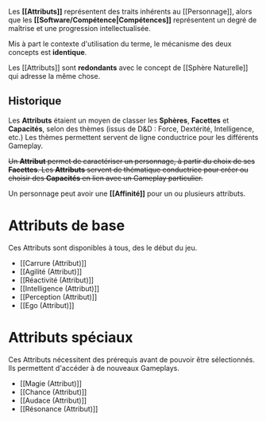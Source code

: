 Les **[[Attributs]]** représentent des traits inhérents au [[Personnage]], alors que les **[[Software/Compétence|Compétences]]** représentent un degré de maîtrise et une progression intellectualisée. 

Mis à part le contexte d'utilisation du terme, le mécanisme des deux concepts est **identique**.

Les [[Attributs]] sont **redondants** avec le concept de [[Sphère Naturelle]] qui adresse la même chose.

## Historique

Les **Attributs** étaient un moyen de classer les **Sphères**, **Facettes** et **Capacités**, selon des thèmes (issus de D&D : Force, Dextérité, Intelligence, etc.)
Les thèmes permettent servent de ligne conductrice pour les différents Gameplay. 

~~Un **Attribut** permet de caractériser un personnage, à partir du choix de ses **Facettes**.
Les **Attributs** servent de thématique conductrice pour créer ou choisir des **Capacités** en lien avec un Gameplay particulier.~~

Un personnage peut avoir une **[[Affinité]]** pour un ou plusieurs attributs.

# Attributs de base

Ces Attributs sont disponibles à tous, des le début du jeu. 

- [[Carrure (Attribut)]]
- [[Agilité (Attribut)]]
- [[Réactivité (Attribut)]]
- [[Intelligence (Attribut)]]
- [[Perception (Attribut)]]
- [[Ego (Attribut)]]

# Attributs spéciaux

Ces Attributs nécessitent des prérequis avant de pouvoir être sélectionnés. Ils permettent d'accéder à de nouveaux Gameplays.

- [[Magie (Attribut)]]
- [[Chance (Attribut)]]
- [[Audace (Attribut)]]
- [[Résonance (Attribut)]]